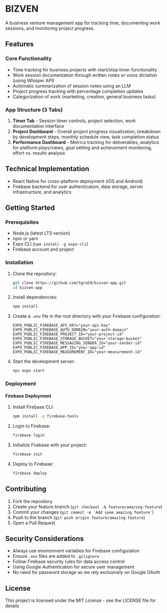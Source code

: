 # BIZVEN

A business venture management app for tracking time, documenting work sessions, and monitoring project progress.

## Features

### Core Functionality
- Time tracking for business projects with start/stop timer functionality
- Work session documentation through written notes or voice dictation (using Whisper API)
- Automatic summarization of session notes using an LLM
- Project progress tracking with percentage completion updates
- Categorization of work (marketing, creation, general business tasks)

### App Structure (3 Tabs)
1. **Timer Tab** - Session timer controls, project selection, work documentation interface
2. **Project Dashboard** - Overall project progress visualization, breakdown by development steps, monthly schedule view, task completion status
3. **Performance Dashboard** - Metrics tracking for deliverables, analytics for platform plays/views, goal setting and achievement monitoring, effort vs. results analysis

## Technical Implementation
- React Native for cross-platform deployment (iOS and Android)
- Firebase backend for user authentication, data storage, server infrastructure, and analytics

## Getting Started

### Prerequisites
- Node.js (latest LTS version)
- npm or yarn
- Expo CLI (`npm install -g expo-cli`)
- Firebase account and project

### Installation

1. Clone the repository:
   ```bash
   git clone https://github.com/tgra59/bizven-app.git
   cd bizven-app
   ```

2. Install dependencies:
   ```bash
   npm install
   ```

3. Create a `.env` file in the root directory with your Firebase configuration:
   ```
   EXPO_PUBLIC_FIREBASE_API_KEY="your-api-key"
   EXPO_PUBLIC_FIREBASE_AUTH_DOMAIN="your-auth-domain"
   EXPO_PUBLIC_FIREBASE_PROJECT_ID="your-project-id"
   EXPO_PUBLIC_FIREBASE_STORAGE_BUCKET="your-storage-bucket"
   EXPO_PUBLIC_FIREBASE_MESSAGING_SENDER_ID="your-sender-id"
   EXPO_PUBLIC_FIREBASE_APP_ID="your-app-id"
   EXPO_PUBLIC_FIREBASE_MEASUREMENT_ID="your-measurement-id"
   ```

4. Start the development server:
   ```bash
   npx expo start
   ```

### Deployment

#### Firebase Deployment

1. Install Firebase CLI:
   ```bash
   npm install -g firebase-tools
   ```

2. Login to Firebase:
   ```bash
   firebase login
   ```

3. Initialize Firebase with your project:
   ```bash
   firebase init
   ```

4. Deploy to Firebase:
   ```bash
   firebase deploy
   ```

## Contributing

1. Fork the repository
2. Create your feature branch (`git checkout -b feature/amazing-feature`)
3. Commit your changes (`git commit -m 'Add some amazing feature'`)
4. Push to the branch (`git push origin feature/amazing-feature`)
5. Open a Pull Request

## Security Considerations

- Always use environment variables for Firebase configuration
- Ensure `.env` files are added to `.gitignore`
- Follow Firebase security rules for data access control
- Using Google Authentication for secure user management
- No need for password storage as we rely exclusively on Google OAuth

## License

This project is licensed under the MIT License - see the LICENSE file for details